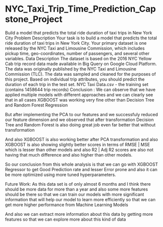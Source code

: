 # NYC_Taxi_Trip_Time_Prediction_Capstone_Project
Build a model that predicts the total ride duration of taxi trips in New York City
Problem Description
Your task is to build a model that predicts the total ride duration of taxi trips in New York City. Your primary dataset is one released by the NYC Taxi and Limousine Commission, which includes pickup time, geo-coordinates, number of passengers, and several other variables.
Data Description
The dataset is based on the 2016 NYC Yellow Cab trip record data made available in Big Query on Google Cloud Platform. The data was originally published by the NYC Taxi and Limousine Commission (TLC). The data was sampled and cleaned for the purposes of this project. Based on individual trip attributes, you should predict the duration of each trip in the test set.
NYC Taxi Data.csv - the training set (contains 1458644 trip records)
Conclusion :
We can observe that we have applied multiple models with different approaches and we can clearly see that in all cases XGBOOST was working very fine other than Decision Tree and Random Forest Regression

But after implementing the PCA to our features and we successfuly reduced our feature dimension and we observed that after transformation Decision Tree and Random Forest is also doing great job even far better that without transformation

And also XGBOOST is also working better after PCA transformation and also XGBOOST is also showing slightly better scores in terms of RMSE | MSE which is lesser than other models and also R2 | Adj R2 scores are also not having that much difference and also higher than other models.

So our conclusion from this whole analysis is that we can go with XGBOOST Regressor to get Good Prediction rate and lesser Error prone and also it can be more optimized using more tuned hyperparameters.

Future Work:
As this data set is of only almost 6 months and I think there should be more data for more than a year and also some more features should be there so that we can train our models with more significant information that will help our model to learn more efficiently so that we can get more higher performance from Machine Learning Models

And also we can extract more information about this data by getting more features so that we can explore more about this kind of data
